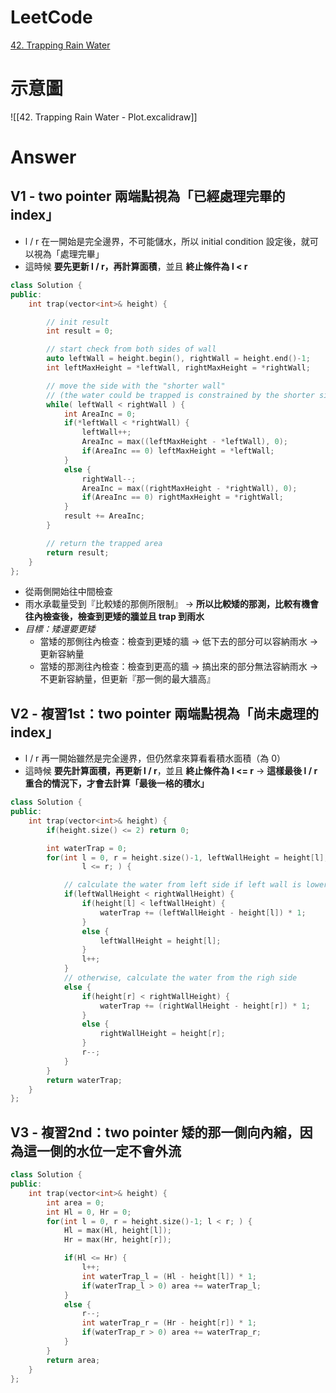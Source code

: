 # LeetCode
[42. Trapping Rain Water](https://leetcode.com/problems/trapping-rain-water/)

# 示意圖
![[42. Trapping Rain Water - Plot.excalidraw]]

# Answer
## V1 - two pointer 兩端點視為「已經處理完畢的 index」
- l / r 在一開始是完全邊界，不可能儲水，所以 initial condition 設定後，就可以視為「處理完畢」
- 這時候 **要先更新 l / r，再計算面積**，並且 **終止條件為 l < r**
```Cpp
class Solution {
public:
    int trap(vector<int>& height) {

        // init result
        int result = 0;

        // start check from both sides of wall
        auto leftWall = height.begin(), rightWall = height.end()-1;
        int leftMaxHeight = *leftWall, rightMaxHeight = *rightWall;

        // move the side with the "shorter wall"
        // (the water could be trapped is constrained by the shorter side of wall)
        while( leftWall < rightWall ) {
            int AreaInc = 0;
            if(*leftWall < *rightWall) {
                leftWall++;
                AreaInc = max((leftMaxHeight - *leftWall), 0);
                if(AreaInc == 0) leftMaxHeight = *leftWall;
            }
            else {
                rightWall--;
                AreaInc = max((rightMaxHeight - *rightWall), 0);
                if(AreaInc == 0) rightMaxHeight = *rightWall;
            }
            result += AreaInc;
        }

        // return the trapped area
        return result;
    }
};
```
- 從兩側開始往中間檢查
- 雨水承載量受到『比較矮的那側所限制』 -> **所以比較矮的那測，比較有機會往內檢查後，檢查到更矮的牆並且 trap 到雨水**
- *目標：矮還要更矮*
	- 當矮的那側往內檢查：檢查到更矮的牆 -> 低下去的部分可以容納雨水 -> 更新容納量
	- 當矮的那測往內檢查：檢查到更高的牆 -> 搞出來的部分無法容納雨水 -> 不更新容納量，但更新『那一側的最大牆高』

## V2 - 複習1st：two pointer 兩端點視為「尚未處理的 index」
- l / r 再一開始雖然是完全邊界，但仍然拿來算看看積水面積（為 0）
- 這時候 **要先計算面積，再更新 l / r**，並且 **終止條件為 l <= r** -> **這樣最後 l / r 重合的情況下，才會去計算「最後一格的積水」**
```Cpp
class Solution {
public:
    int trap(vector<int>& height) {
        if(height.size() <= 2) return 0;

        int waterTrap = 0;
        for(int l = 0, r = height.size()-1, leftWallHeight = height[l], rightWallHeight = height[r];
                l <= r; ) {

            // calculate the water from left side if left wall is lower
            if(leftWallHeight < rightWallHeight) {
                if(height[l] < leftWallHeight) {
                    waterTrap += (leftWallHeight - height[l]) * 1;
                }
                else {
                    leftWallHeight = height[l];
                }
                l++;
            }
            // otherwise, calculate the water from the righ side
            else {
                if(height[r] < rightWallHeight) {
                    waterTrap += (rightWallHeight - height[r]) * 1;
                }
                else {
                    rightWallHeight = height[r];
                }
                r--;
            }
        }
        return waterTrap;
    }
};
```

## V3 - 複習2nd：two pointer 矮的那一側向內縮，因為這一側的水位一定不會外流
```Cpp
class Solution {
public:
    int trap(vector<int>& height) {
        int area = 0;
        int Hl = 0, Hr = 0;
        for(int l = 0, r = height.size()-1; l < r; ) {
            Hl = max(Hl, height[l]);
            Hr = max(Hr, height[r]);

            if(Hl <= Hr) {
                l++;
                int waterTrap_l = (Hl - height[l]) * 1;
                if(waterTrap_l > 0) area += waterTrap_l;
            }
            else {
                r--;
                int waterTrap_r = (Hr - height[r]) * 1;
                if(waterTrap_r > 0) area += waterTrap_r;
            }
        }
        return area;
    }
};
```